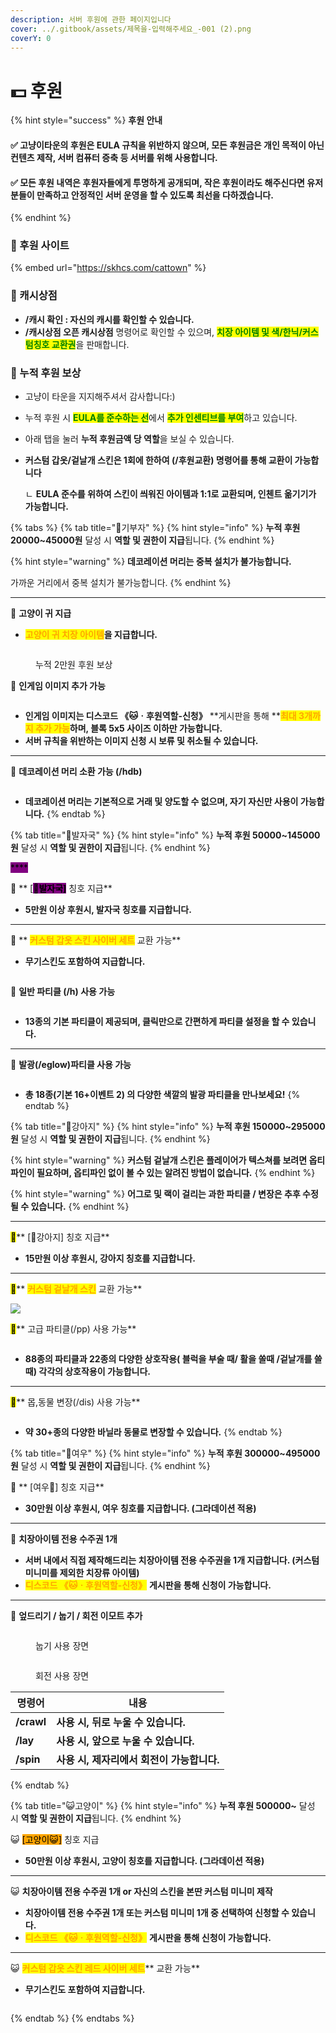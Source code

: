 ```yaml
---
description: 서버 후원에 관한 페이지입니다
cover: ../.gitbook/assets/제목을-입력해주세요_-001 (2).png
coverY: 0
---
```


# 💵 후원

{% hint style="success" %}
**후원 안내**

#### ✅ 고냥이타운의 후원은 EULA 규칙을 위반하지 않으며,  모든 후원금은 개인 목적이 아닌 컨텐츠 제작, 서버 컴퓨터 증축 등 서버를 위해 사용합니다.

#### ✅ 모든 후원 내역은 후원자들에게 투명하게 공개되며, 작은 후원이라도 해주신다면 유저분들이 만족하고 안정적인 서버 운영을 할 수 있도록 최선을 다하겠습니다.
{% endhint %}



### **💸 후원 사이트**&#x20;

{% embed url="https://skhcs.com/cattown" %}

### **💸 캐시상점**

* **/캐시 확인 : 자신의 캐시를 확인할 수 있습니다.**
* **/캐시상점 오픈 캐시상점** 명령어로 확인할 수 있으며, <mark style="color:green;">**치장 아이템 및 색/한닉/커스텀칭호 교환권**</mark>을 판매합니다.

### **💸 누적 후원 보상**

* 고냥이 타운을 지지해주셔서 감사합니다:)
* 누적 후원 시 <mark style="color:green;">**EULA를 준수하는 선**</mark>에서 <mark style="color:green;">**추가 인센티브를 부여**</mark>하고 있습니다.&#x20;
* 아래 탭을 눌러 **누적 후원금액 당 역할**을 보실 수 있습니다.
*   **커스텀 갑옷/겉날개 스킨은 1회에 한하여 (/후원교환) 명령어를 통해 교환이 가능합니다**

    ㄴ  **EULA 준수를 위하여 스킨이 씌워진 아이템과 1:1로 교환되며, 인첸트 옮기기가 가능합니다.**

{% tabs %}
{% tab title="💸기부자" %}
{% hint style="info" %}
**누적 후원 20000\~45000원** 달성 시 **역할 및 권한이 지급**됩니다.
{% endhint %}

{% hint style="warning" %}
**데코레이션 머리는 중복 설치가 불가능합니다.**

가까운 거리에서 중복 설치가 불가능합니다.
{% endhint %}

****

💸 **고양이 귀 지급**

* <mark style="color:orange;">**고양이 귀 치장 아이템**</mark>**을 지급합니다.**&#x20;

<figure><img src="../.gitbook/assets/image (113).png" alt=""><figcaption><p>누적 2만원 후원 보상</p></figcaption></figure>

💸 **인게임 이미지 추가 가능**&#x20;

<figure><img src="../.gitbook/assets/image (156).png" alt=""><figcaption></figcaption></figure>

* **인게임 이미지는 디스코드 **<mark style="color:orange;">**《🐱ㆍ후원역할-신청》**</mark> **게시판을 통해 **<mark style="color:orange;">**최대 3개까지 추가 가능**</mark>**하며, 블록 5x5 사이즈 이하만 가능합니다.** &#x20;
* **서버 규칙을 위반하는 이미지 신청 시 보류 및 취소될 수 있습니다.**

****

💸 **데코레이션 머리 소환 가능 (/hdb)**

<figure><img src="../.gitbook/assets/image (149).png" alt=""><figcaption></figcaption></figure>

* **데코레이션 머리는 기본적으로 거래 및 양도할 수 없으며, 자기 자신만 사용이 가능합니다.**&#x20;
{% endtab %}

{% tab title="🐾발자국" %}
{% hint style="info" %}
**누적 후원 50000\~145000원** 달성 시 **역할 및 권한이 지급**됩니다.
{% endhint %}

<mark style="background-color:purple;">****</mark>

🐾 ** **<mark style="background-color:purple;">**\[**</mark><mark style="background-color:purple;">🐾</mark><mark style="background-color:purple;">**발자국]**</mark>** 칭호 지급**

* **5만원 이상 후원시,  발자국 칭호를 지급합니다.**&#x20;

****

🐾 ** **<mark style="color:orange;">**커스텀 갑옷 스킨 사이버 세트**</mark>** 교환 가능**

* **무기스킨도 포함하여 지급합니다.**&#x20;

<figure><img src="../.gitbook/assets/image (6).png" alt=""><figcaption></figcaption></figure>

🐾 **일반 파티클 (/h) 사용 가능**&#x20;

<figure><img src="../.gitbook/assets/image (84).png" alt=""><figcaption></figcaption></figure>

* **13종의 기본 파티클이 제공되며, 클릭만으로 간편하게 파티클 설정을 할 수 있습니다.**&#x20;

****

🐾 **발광(/eglow)파티클 사용 가능**&#x20;

<figure><img src="../.gitbook/assets/image (89).png" alt=""><figcaption></figcaption></figure>

* **총 18종(기본 16+이벤트 2) 의 다양한 색깔의 발광 파티클을 만나보세요!**&#x20;
{% endtab %}

{% tab title="🐶강아지" %}
{% hint style="info" %}
**누적 후원 150000\~295000원** 달성 시 **역할 및 권한이 지급**됩니다.
{% endhint %}

{% hint style="warning" %}
**커스텀 겉날개 스킨은 플레이어가 텍스쳐를 보려면 옵티파인이 필요하며, 옵티파인 없이 볼 수 있는 알려진 방법이 없습니다.**&#x20;
{% endhint %}

{% hint style="warning" %}
**어그로 및 랙이 걸리는 과한 파티클 / 변장은 추후 수정될 수 있습니다.**&#x20;
{% endhint %}

****

<mark style="background-color:yellow;">**🐶**</mark>**  **<mark style="background-color:yellow;">**\[🐶강아지]**</mark>** 칭호 지급**&#x20;

* **15만원 이상 후원시,  강아지 칭호를 지급합니다.**&#x20;

****

<mark style="background-color:yellow;">**🐶**</mark>**  **<mark style="color:orange;">**커스텀 겉날개 스킨**</mark>**  교환 가능**

![](<../.gitbook/assets/image (128).png>)

<mark style="background-color:yellow;">**🐶**</mark>** 고급 파티클(/pp) 사용 가능**&#x20;

<figure><img src="../.gitbook/assets/2022-12-19_19.42.42.png" alt=""><figcaption></figcaption></figure>

* **88종의 파티클과 22종의 다양한 상호작용( 블럭을 부술 때/ 활을 쏠때 /겉날개를 쓸 때) 각각의 상호작용이 가능합니다.** &#x20;

****

<mark style="background-color:yellow;">**🐶**</mark>** 몹,동물 변장(/dis) 사용 가능** &#x20;

<figure><img src="../.gitbook/assets/image (92).png" alt=""><figcaption></figcaption></figure>

* **약 30+종의 다양한 바닐라 동물로 변장할 수 있습니다.**
{% endtab %}

{% tab title="🦊여우" %}
{% hint style="info" %}
**누적 후원 300000\~495000원** 달성 시 **역할 및 권한이 지급**됩니다.
{% endhint %}



🦊 ** **<mark style="background-color:yellow;">**\[여우🦊]**</mark>** 칭호 지급**

* **30만원 이상 후원시, 여우 칭호를 지급합니다. (그라데이션 적용)**

****

🦊 **치장아이템 전용 수주권 1개**

* **서버 내에서 직접 제작해드리는 치장아이템 전용 수주권을 1개 지급합니다.   (커스텀 미니미를 제외한 치장류 아이템)**
* <mark style="color:orange;">**디스코드 《🐱ㆍ후원역할-신청》**</mark> **게시판을 통해 신청이 가능합니다.**

****

🦊 **엎드리기 / 눕기 / 회전 이모트 추가**&#x20;

<figure><img src="../.gitbook/assets/2022-12-19_20.07.58.png" alt=""><figcaption><p>눕기 사용 장면</p></figcaption></figure>

<figure><img src="../.gitbook/assets/2022-12-19_20.09.23 (1).png" alt=""><figcaption><p>회전 사용 장면</p></figcaption></figure>

| 명령어        | 내용                          |
| ---------- | --------------------------- |
| **/crawl** | **사용 시, 뒤로 누울 수 있습니다.**     |
| **/lay**   | **사용 시, 앞으로 누울 수 있습니다.**    |
| **/spin**  | **사용 시, 제자리에서 회전이 가능합니다.**  |
{% endtab %}

{% tab title="😺고양이" %}
{% hint style="info" %}
**누적 후원 500000\~** 달성 시 **역할 및 권한이 지급**됩니다.
{% endhint %}



😺 <mark style="background-color:orange;">\[고양이😺]</mark> <mark style="color:orange;"></mark> 칭호 지급

* **50만원 이상 후원시, 고양이 칭호를 지급합니다. (그라데이션 적용)**

****

😺 **치장아이템 전용 수주권 1개  or 자신의 스킨을 본딴  커스텀 미니미 제작**

* **치장아이템 전용 수주권 1개 또는 커스텀 미니미 1개 중 선택하여 신청할 수 있습니다.**&#x20;
* <mark style="color:orange;">**디스코드 《🐱ㆍ후원역할-신청》**</mark> **게시판을 통해 신청이 가능합니다.**

****

😺 <mark style="color:orange;">**커스텀 갑옷 스킨 레드 사이버 세트**</mark>** 교환 가능**&#x20;

* **무기스킨도 포함하여 지급합니다.**

<figure><img src="../.gitbook/assets/image (74).png" alt=""><figcaption></figcaption></figure>
{% endtab %}
{% endtabs %}

